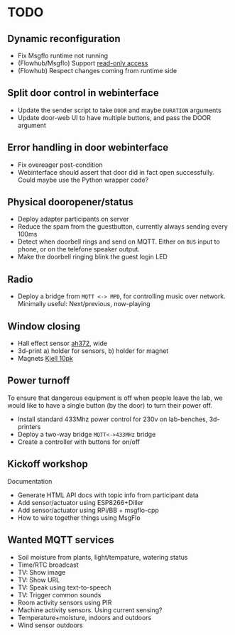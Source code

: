 
# TODO

## Dynamic reconfiguration

* Fix Msgflo runtime not running
* (Flowhub/Msgflo) Support [read-only access](https://github.com/msgflo/msgflo/issues/37)
* (Flowhub) Respect changes coming from runtime side

## Split door control in webinterface

* Update the sender script to take `DOOR` and maybe `DURATION` arguments
* Update door-web UI to have multiple buttons, and pass the DOOR argument

## Error handling in door webinterface

* Fix overeager post-condition
* Webinterface should assert that door did in fact open successfully.
Could maybe use the Python wrapper code?

## Physical dooropener/status

* Deploy adapter participants on server
* Reduce the spam from the guestbutton, currently always sending every 100ms 
* Detect when doorbell rings and send on MQTT.
Either on `BUS` input to phone, or on the telefone speaker output.
* Make the doorbell ringing blink the guest login LED

## Radio

* Deploy a bridge from `MQTT <-> MPD`, for controlling music over network.
Minimally useful: Next/previous, now-playing

## Window closing

* Hall effect sensor
[ah372](http://no.farnell.com/diodes-inc/ah372-p-b/hall-effect-switch-30g-0-025a/dp/2709523), wide
* 3d-print a) holder for sensors, b) holder for magnet
* Magnets [Kjell 10pk](https://www.kjell.com/no/produkter/hjem-kontor-fritid/gadgets/magneter-10-pk--p50070)

## Power turnoff

To ensure that dangerous equipment is off when people leave the lab,
we would like to have a single button (by the door) to turn their power off.

* Install standard 433Mhz power control for 230v on lab-benches, 3d-printers
* Deploy a two-way bridge `MQTT<->433MHz` bridge
* Create a controller with buttons for on/off

## Kickoff workshop

Documentation

* Generate HTML API docs with topic info from participant data
* Add sensor/actuator using ESP8266+Diller
* Add sensor/actuator using RPi/BB + msgflo-cpp
* How to wire together things using MsgFlo

## Wanted MQTT services

* Soil moisture from plants, light/tempature, watering status
* Time/RTC broadcast
* TV: Show image
* TV: Show URL
* TV: Speak using text-to-speech
* TV: Trigger common sounds
* Room activity sensors using PIR
* Machine activity sensors. Using current sensing?
* Temperature+moisture, indoors and outdoors
* Wind sensor outdoors
